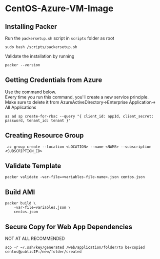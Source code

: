 # CentOS-Azure-VM-Image

## Installing Packer
Run the `packersetup.sh` script in `scripts` folder as root
```shell script
sudo bash /scripts/packersetup.sh
```
Validate the installation by running 
```shell script
packer --version
```

## Getting Credentials from Azure
Use the command below. \
Every time you run this command, you'll create a new service principle. \
Make sure to delete it from AzureActiveDirectory->Enterprise Application-> All Applications
```shell script
az ad sp create-for-rbac --query "{ client_id: appId, client_secret: password, tenant_id: tenant }"
```

## Creating Resource Group 
```shell script
 az group create --location <LOCATION> --name <NAME> --subscription <SUBSCRIPTION_ID>

```

## Validate Template
```
packer validate -var-file=<variables-file-name>.json centos.json
```

## Build AMI

```
packer build \
    -var-file=variables.json \
    centos.json
```

## Secure Copy for Web App Dependencies
NOT AT ALL RECOMMENDED
```
scp -r ~/.ssh/key/generated /web/application/folder/to be/copied centos@publicIP:/new/folder/created
```